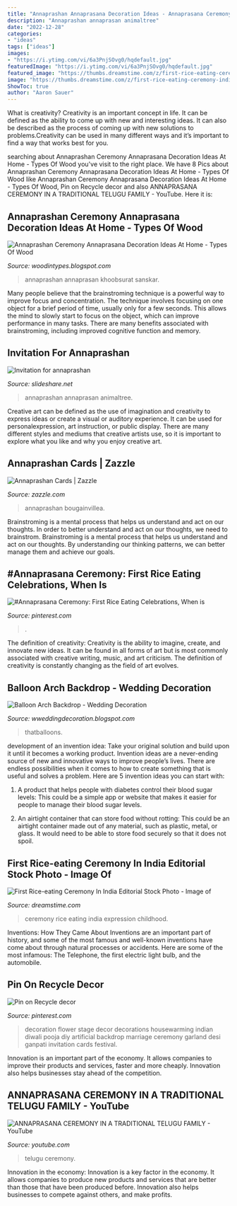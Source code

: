 ```yaml
---
title: "Annaprashan Annaprasana Decoration Ideas - Annaprasana Ceremony In A Traditional Telugu Family"
description: "Annaprashan annaprasan animaltree"
date: "2022-12-28"
categories:
- "ideas"
tags: ["ideas"]
images:
- "https://i.ytimg.com/vi/6a3PnjSOvg0/hqdefault.jpg"
featuredImage: "https://i.ytimg.com/vi/6a3PnjSOvg0/hqdefault.jpg"
featured_image: "https://thumbs.dreamstime.com/z/first-rice-eating-ceremony-india-19891438.jpg"
image: "https://thumbs.dreamstime.com/z/first-rice-eating-ceremony-india-19891438.jpg"
ShowToc: true
author: "Aaron Sauer"
---
```



What is creativity?
Creativity is an important concept in life. It can be defined as the ability to come up with new and interesting ideas. It can also be described as the process of coming up with new solutions to problems.Creativity can be used in many different ways and it’s important to find a way that works best for you.

	

		
searching about Annaprashan Ceremony Annaprasana Decoration Ideas At Home - Types Of Wood you've visit to the right place. We have 8 Pics about Annaprashan Ceremony Annaprasana Decoration Ideas At Home - Types Of Wood like Annaprashan Ceremony Annaprasana Decoration Ideas At Home - Types Of Wood, Pin on Recycle decor and also ANNAPRASANA CEREMONY IN A TRADITIONAL TELUGU FAMILY - YouTube. Here it is:
		
    
## Annaprashan Ceremony Annaprasana Decoration Ideas At Home - Types Of Wood

<img loading=lazy src="https://i.ytimg.com/vi/Q2BqG1L8i44/maxresdefault.jpg" onerror="this.onerror=null;this.src='https://tse4.mm.bing.net/th?id=OIP.-bxrIdcswwp3o9XOtF05hAHaEK&amp;pid=15.1';" alt="Annaprashan Ceremony Annaprasana Decoration Ideas At Home - Types Of Wood">

_Source: woodintypes.blogspot.com_

>annaprashan annaprasan khoobsurat sanskar. 

	

Many people believe that the brainstroming technique is a powerful way to improve focus and concentration. The technique involves focusing on one object for a brief period of time, usually only for a few seconds. This allows the mind to slowly start to focus on the object, which can improve performance in many tasks. There are many benefits associated with brainstroming, including improved cognitive function and memory.

    
## Invitation For Annaprashan

<img loading=lazy src="https://image.slidesharecdn.com/invitationforannaprashan-140125153757-phpapp02/95/invitation-for-annaprashan-4-638.jpg?cb=1390664323" onerror="this.onerror=null;this.src='https://tse3.mm.bing.net/th?id=OIP.EQNmY3BagKqKHLei1FDNUgHaFj&amp;pid=15.1';" alt="Invitation for annaprashan">

_Source: slideshare.net_

>annaprashan annaprasan animaltree. 

	

Creative art can be defined as the use of imagination and creativity to express ideas or create a visual or auditory experience. It can be used for personalexpression, art instruction, or public display. There are many different styles and mediums that creative artists use, so it is important to explore what you like and why you enjoy creative art.

    
## Annaprashan Cards | Zazzle

<img loading=lazy src="https://rlv.zcache.com/bougainvillea_annaprashan_first_rice_greeting_card-rfc2c1aac57334e189df374011e0014df_em0c8_522.jpg" onerror="this.onerror=null;this.src='https://tse4.mm.bing.net/th?id=OIP.49gvg2_mBlFLN62MxVX-owHaHa&amp;pid=15.1';" alt="Annaprashan Cards | Zazzle">

_Source: zazzle.com_

>annaprashan bougainvillea. 

	

Brainstroming is a mental process that helps us understand and act on our thoughts.
In order to better understand and act on our thoughts, we need to brainstrom. Brainstroming is a mental process that helps us understand and act on our thoughts. By understanding our thinking patterns, we can better manage them and achieve our goals.

    
## #Annaprasana Ceremony: First Rice Eating Celebrations, When Is

<img loading=lazy src="https://i.pinimg.com/originals/c8/22/85/c822855675aeac90b2cfa2e6383ed02b.jpg" onerror="this.onerror=null;this.src='https://tse4.mm.bing.net/th?id=OIP.AkDrE0BmTAeLHbZ8DYWoEQAAAA&amp;pid=15.1';" alt="#Annaprasana Ceremony: First Rice Eating Celebrations, When is">

_Source: pinterest.com_

>. 

	

The definition of creativity:
Creativity is the ability to imagine, create, and innovate new ideas. It can be found in all forms of art but is most commonly associated with creative writing, music, and art criticism. The definition of creativity is constantly changing as the field of art evolves.

    
## Balloon Arch Backdrop - Wedding Decoration

<img loading=lazy src="https://www.thatballoons.com/wp-content/uploads/2018/04/Organic-Balloon-with-Backdrop.jpg" onerror="this.onerror=null;this.src='https://tse3.mm.bing.net/th?id=OIP.UK5p9bokNuDa14TxVQcppQHaHa&amp;pid=15.1';" alt="Balloon Arch Backdrop - Wedding Decoration">

_Source: wweddingdecoration.blogspot.com_

>thatballoons. 

	

development of an invention idea: Take your original solution and build upon it until it becomes a working product.
Invention ideas are a never-ending source of new and innovative ways to improve people’s lives. There are endless possibilities when it comes to how to create something that is useful and solves a problem. Here are 5 invention ideas you can start with:
1) A product that helps people with diabetes control their blood sugar levels: This could be a simple app or website that makes it easier for people to manage their blood sugar levels.

2) An airtight container that can store food without rotting: This could be an airtight container made out of any material, such as plastic, metal, or glass. It would need to be able to store food securely so that it does not spoil.

    
## First Rice-eating Ceremony In India Editorial Stock Photo - Image Of

<img loading=lazy src="https://thumbs.dreamstime.com/z/first-rice-eating-ceremony-india-19891438.jpg" onerror="this.onerror=null;this.src='https://tse4.mm.bing.net/th?id=OIP.cLwowdms2axgMzYTW4kzpQHaFe&amp;pid=15.1';" alt="First Rice-eating Ceremony In India Editorial Stock Photo - Image of">

_Source: dreamstime.com_

>ceremony rice eating india expression childhood. 

	

Inventions: How They Came About
Inventions are an important part of history, and some of the most famous and well-known inventions have come about through natural processes or accidents. Here are some of the most infamous: The Telephone, the first electric light bulb, and the automobile.

    
## Pin On Recycle Decor

<img loading=lazy src="https://i.pinimg.com/originals/ad/d2/ae/add2ae6e398ffe40b2a9f3d1b651753b.png" onerror="this.onerror=null;this.src='https://tse4.mm.bing.net/th?id=OIP.f9Iy9WEs2GoNVmt6svb4UgHaNL&amp;pid=15.1';" alt="Pin on Recycle decor">

_Source: pinterest.com_

>decoration flower stage decor decorations housewarming indian diwali pooja diy artificial backdrop marriage ceremony garland desi ganpati invitation cards festival. 

	

Innovation is an important part of the economy. It allows companies to improve their products and services, faster and more cheaply. Innovation also helps businesses stay ahead of the competition. 

    
## ANNAPRASANA CEREMONY IN A TRADITIONAL TELUGU FAMILY - YouTube

<img loading=lazy src="https://i.ytimg.com/vi/6a3PnjSOvg0/hqdefault.jpg" onerror="this.onerror=null;this.src='https://tse4.mm.bing.net/th?id=OIP.z7xDAS6cOQSc0_oN1GZtvQHaFj&amp;pid=15.1';" alt="ANNAPRASANA CEREMONY IN A TRADITIONAL TELUGU FAMILY - YouTube">

_Source: youtube.com_

>telugu ceremony. 

	

Innovation in the economy:
Innovation is a key factor in the economy. It allows companies to produce new products and services that are better than those that have been produced before. Innovation also helps businesses to compete against others, and make profits.

